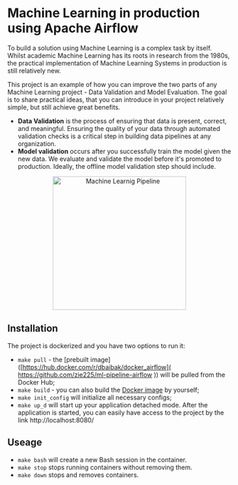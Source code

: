# Machine Learning in production using Apache Airflow

To build a solution using Machine Learning is a complex task by itself. Whilst academic Machine Learning has its roots in research from the 1980s, the practical implementation of Machine Learning Systems in production is still relatively new.

This project is an example of how you can improve the two parts of any Machine Learning project - Data Validation and Model Evaluation. The goal is to share practical ideas, that you can introduce in your project relatively simple, but still achieve great benefits.

* **Data Validation** is the process of ensuring that data is present, correct, and meaningful. Ensuring the quality of your data through automated validation checks is a critical step in building data pipelines at any organization.
* **Model validation** occurs after you successfully train the model given the new data. We evaluate and validate the model before it's promoted to production. Ideally, the offline model validation step should include.

<p align="center">
  <img src="[https://github.com/DanilBaibak/ml-in-production/blob/master/images/ml_pipeline.png](https://github.com/zie225/ml-pipeline-airflow/blob/ma/img/pipeline.png)" width="300" title="Machine Learnig Pipeline">
</p>



## Installation

The project is dockerized and you have two options to run it:
* `make pull` - the [prebuilt image]([https://hub.docker.com/r/dbaibak/docker_airflow]( https://github.com/zie225/ml-pipeline-airflow )) will be pulled from the Docker Hub;
* `make build` - you can also build the [Docker image]([https://github.com/DanilBaibak/ml-in-production/tree/master/docker](https://github.com/zie225/ml-pipeline-airflow/tree/main/docker)) by yourself;
* `make init_config` will initialize all necessary configs;
* `make up_d` will start up your application detached mode. After the application is started, you can easily have access to the project by the link http://localhost:8080/

## Useage

* `make bash` will create a new Bash session in the container.
* `make stop` stops running containers without removing them.
* `make down` stops and removes containers.
